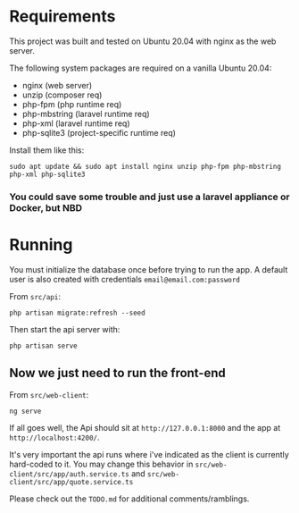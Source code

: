 # Requirements

This project was built and tested on Ubuntu 20.04 with nginx as the web server.

The following system packages are required on a vanilla Ubuntu 20.04:

- nginx (web server)
- unzip (composer req)
- php-fpm (php runtime req)
- php-mbstring (laravel runtime req)
- php-xml (laravel runtime req)
- php-sqlite3 (project-specific runtime req)

Install them like this:

```shell
sudo apt update && sudo apt install nginx unzip php-fpm php-mbstring php-xml php-sqlite3 
```

### You could save some trouble and just use a laravel appliance or Docker, but NBD

# Running

You must initialize the database once before trying to run the app. A default user is also created with credentials `email@email.com:password`

From `src/api`:

```shell
php artisan migrate:refresh --seed
```

Then start the api server with:

```shell
php artisan serve
```

## Now we just need to run the front-end

From `src/web-client`:

```shell
ng serve
```

If all goes well, the Api should sit at `http://127.0.0.1:8000` and the app at `http://localhost:4200/`.

It's very important the api runs where i've indicated as the client is currently hard-coded to it. You may change this behavior in `src/web-client/src/app/auth.service.ts` and `src/web-client/src/app/quote.service.ts`

Please check out the `TODO.md` for additional comments/ramblings.
